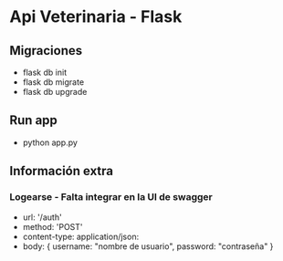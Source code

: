 # Api Veterinaria - Flask

## Migraciones

- flask db init
- flask db migrate
- flask db upgrade


## Run app

- python app.py


## Información extra

### Logearse - Falta integrar en la UI de swagger
- url: '/auth'
- method: 'POST'
- content-type: application/json:
- body: {
            username: "nombre de usuario",
            password: "contraseña"
        }
